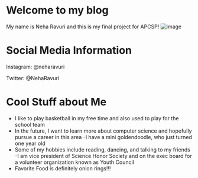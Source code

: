 # Welcome to my blog

My name is Neha Ravuri and this is my final project for APCSP!
![image](img/pic.jpg)

# Social Media Information

Instagram: @neharavuri

Twitter: @NehaRavuri

# Cool Stuff about Me
- I like to play basketball in my free time and also used to play for the school team
- In the future, I want to learn more about computer science and hopefully pursue a career in this area
-I have a mini goldendoodle, who just turned one year old
- Some of my hobbies include reading, dancing, and talking to my friends 
-I am vice president of Science Honor Society and on the exec board for a volunteer organization known as Youth Council
- Favorite Food is definitely onion rings!!!
